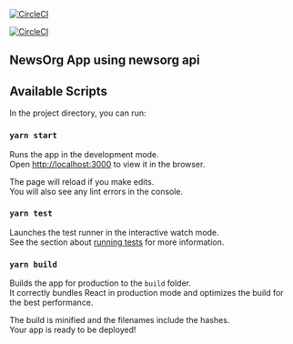 [![CircleCI](https://circleci.com/gh/iakhator/newsheadlines/tree/master.svg?style=svg)](https://circleci.com/gh/iakhator/newsheadlines/tree/master)

[![CircleCI](https://circleci.com/gh/iakhator/newsheadlines/tree/master.svg?style=shield)](https://circleci.com/gh/iakhator/newsheadlines/tree/master)

## NewsOrg App using newsorg api

## Available Scripts

In the project directory, you can run:

### `yarn start`

Runs the app in the development mode.<br />
Open [http://localhost:3000](http://localhost:3000) to view it in the browser.

The page will reload if you make edits.<br />
You will also see any lint errors in the console.

### `yarn test`

Launches the test runner in the interactive watch mode.<br />
See the section about [running tests](https://facebook.github.io/create-react-app/docs/running-tests) for more information.

### `yarn build`

Builds the app for production to the `build` folder.<br />
It correctly bundles React in production mode and optimizes the build for the best performance.

The build is minified and the filenames include the hashes.<br />
Your app is ready to be deployed!
